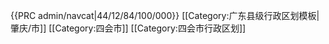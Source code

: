{{PRC admin/navcat|44/12/84/100/000}}<noinclude>
[[Category:广东县级行政区划模板|肇庆/市]]
[[Category:四会市]]
[[Category:四会市行政区划]]
</noinclude>